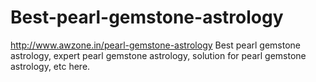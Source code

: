 # Best-pearl-gemstone-astrology
http://www.awzone.in/pearl-gemstone-astrology Best pearl gemstone astrology, expert  pearl gemstone astrology, solution for pearl gemstone astrology, etc here.
